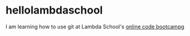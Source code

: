 # hellolambdaschool

I am learning how to use git at Lambda School's [online code bootcamp](https://lambdaschool.com/mini-bootcamp)g